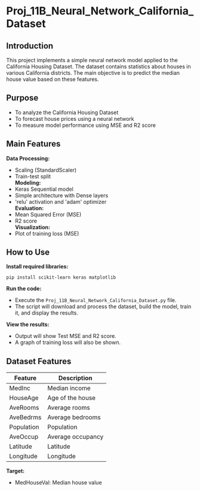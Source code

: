 # Proj_11B_Neural_Network_California_Dataset

## Introduction  
This project implements a simple neural network model applied to the California Housing Dataset. The dataset contains statistics about houses in various California districts. The main objective is to predict the median house value based on these features.

## Purpose  
- To analyze the California Housing Dataset  
- To forecast house prices using a neural network  
- To measure model performance using MSE and R2 score

## Main Features  
 **Data Processing:**  
   - Scaling (StandardScaler)  
   - Train-test split  
 **Modeling:**  
   - Keras Sequential model  
   - Simple architecture with Dense layers  
   - 'relu' activation and 'adam' optimizer  
 **Evaluation:**  
   - Mean Squared Error (MSE)  
   - R2 score  
 **Visualization:**  
   - Plot of training loss (MSE)

## How to Use

 **Install required libraries:**
   ```
   pip install scikit-learn keras matplotlib
   ```

 **Run the code:**  
   - Execute the `Proj_11B_Neural_Network_California_Dataset.py` file.  
   - The script will download and process the dataset, build the model, train it, and display the results.

 **View the results:**  
   - Output will show Test MSE and R2 score.  
   - A graph of training loss will also be shown.

## Dataset Features

| Feature      | Description              |
|--------------|-------------------------|
| MedInc       | Median income           |
| HouseAge     | Age of the house        |
| AveRooms     | Average rooms           |
| AveBedrms    | Average bedrooms        |
| Population   | Population              |
| AveOccup     | Average occupancy       |
| Latitude     | Latitude                |
| Longitude    | Longitude               |

**Target:**  
- MedHouseVal: Median house value
